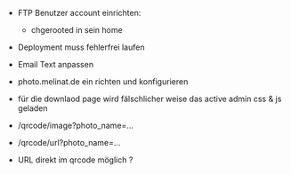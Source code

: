 - FTP Benutzer account einrichten:
  - chgerooted in sein home

- Deployment muss fehlerfrei laufen

- Email Text anpassen

- photo.melinat.de ein richten und konfigurieren

- für die downlaod page wird fälschlicher weise das active admin css & js geladen

- /qrcode/image?photo_name=...
- /qrcode/url?photo_name=...

- URL direkt im qrcode möglich ?

